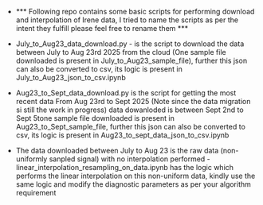 - *** Following repo contains some basic scripts for performing download and interpolation of Irene data, I tried to name the scripts as per the intent they fulfill please feel free to rename them ***

- July_to_Aug23_data_download.py - is the script to download the data between July to Aug 23rd 2025 from the cloud (One sample file downloaded is present in July_to_Aug23_sample_file), further this json can also be converted to csv, its logic is present in July_to_Aug23_json_to_csv.ipynb


- Aug23_to_Sept_data_download.py is the script for getting the most recent data From Aug 23rd to Sept 2025 (Note since the data migration si still the work in progress) data dowanloded is between Sept 2nd to Sept 5tone sample file downloaded is present in Aug23_to_Sept_sample_file,   further this json can also be converted to csv, its logic is present in Aug23_to_sept_data_json_to_csv.ipynb

- The data downloaded between July to Aug 23 is the raw data (non-uniformly sanpled signal) with no interpolation performed - linear_interpolation_resampling_on_data.ipynb has the logic which performs the linear interpolation on this non-uniform data, kindly use the same logic and modify the diagnostic parameters as per your algorithm requirement
